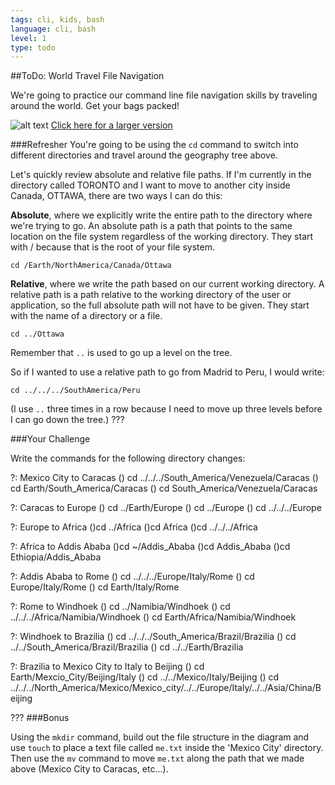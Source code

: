 ```yaml
---
tags: cli, kids, bash
language: cli, bash
level: 1
type: todo
---
```


##ToDo: World Travel File Navigation

We're going to practice our command line file navigation skills by traveling around the world. Get your bags packed!

![alt text](http://www.gliffy.com/go/publish/image/6025639/L.png "Countries Tree")
[Click here for a larger version](https://camo.githubusercontent.com/508535c0e81338f8d74168b9d04b272ef487661b/687474703a2f2f7777772e676c696666792e636f6d2f676f2f7075626c6973682f696d6167652f363032353633392f4c2e706e67)

###Refresher
You're going to be using the `cd` command to switch into different directories and travel around the geography tree above. 

Let's quickly review absolute and relative file paths. If I'm currently in the directory called TORONTO and I want to move to another city inside Canada, OTTAWA, there are two ways I can do this:

**Absolute**, where we explicitly write the entire path to the directory where we're trying to go. An absolute path is a path that points to the same location on the file system regardless of the working directory. They start with / because that is the root of your file system.
```
cd /Earth/NorthAmerica/Canada/Ottawa
```

**Relative**, where we write the path based on our current working directory. A relative path is a path relative to the working directory of the user or application, so the full absolute path will not have to be given. They start with the name of a directory or a file.
```
cd ../Ottawa
```
Remember that `..` is used to go up a level on the tree.

So if I wanted to use a relative path to go from Madrid to Peru, I would write:
```
cd ../../../SouthAmerica/Peru
```
(I use `..` three times in a row because I need to move up three levels before I can go down the tree.)
???

###Your Challenge

Write the commands for the following directory changes:

?: Mexico City to Caracas
() cd ../../../South_America/Venezuela/Caracas
() cd Earth/South_America/Caracas
() cd South_America/Venezuela/Caracas

?: Caracas to Europe
() cd ../Earth/Europe
() cd ../Europe
() cd ../../../Europe

?: Europe to Africa
()cd ../Africa
()cd Africa
()cd ../../../Africa

?: Africa to Addis Ababa
()cd ~/Addis_Ababa
()cd Addis_Ababa
()cd Ethiopia/Addis_Ababa

?: Addis Ababa to Rome
() cd ../../../Europe/Italy/Rome
() cd Europe/Italy/Rome
() cd Earth/Italy/Rome

?: Rome to Windhoek
() cd ../Namibia/Windhoek
() cd ../../../Africa/Namibia/Windhoek
() cd Earth/Africa/Namibia/Windhoek

?: Windhoek to Brazilia
() cd ../../../South_America/Brazil/Brazilia
() cd ../../South_America/Brazil/Brazilia
() cd ../../Earth/Brazilia

?: Brazilia to Mexico City to Italy to Beijing
() cd Earth/Mexcio_City/Beijing/Italy
() cd ../../Mexico/Italy/Beijing
() cd ../../../North_America/Mexico/Mexico_city/../../Europe/Italy/../../Asia/China/Beijing

???
###Bonus

Using the `mkdir` command, build out the file structure in the diagram and use `touch` to place a text file called `me.txt` inside the 'Mexico City' directory. Then use the `mv` command to move `me.txt` along the path that we made above (Mexico City to Caracas, etc...).
